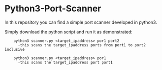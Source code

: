 # Python3-Port-Scanner
In this repository you can find a simple port scanner developed in python3.

Simply download the python script and run it as demonstrated:

        python3 scanner.py <target_ipaddress> por1 port2
          -this scans the target_ipaddress ports from port1 to port2 inclusive
          
        python3 scanner.py <target_ipaddress> por1
          -this scans the target_ipaddress port port1
